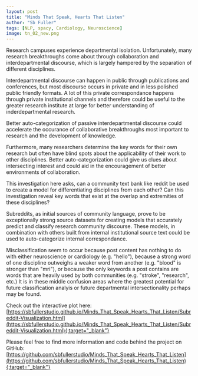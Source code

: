```yaml
---
layout: post
title: "Minds That Speak, Hearts That Listen"
author: "Sb Fuller"
tags: [NLP, spacy, Cardiology, Neuroscience]
image: tn_02_new.png
---
```


Research campuses experience departmental isolation. Unfortunately, many research breakthroughs come about through collaboration and interdepartmental discourse, which is largely hampered by the separation of different disciplines.

Interdepartmental discourse can happen in public through publications and conferences, but most discourse occurs in private and in less polished public friendly formats. A lot of this private correspondance happens through private institutional channels and therefore could be useful to the greater research institute at large for better understanding of inderdepartmental research.

Better auto-categorization of passive interdepartmental discourse could accelerate the occurance of collaborative breakthroughs most important to research and the development of knowledge.

Furthermore, many researchers determine the key words for their own research but often have blind spots about the applicability of their work to other disciplines. Better auto-categorization could give us clues about intersecting interest and could aid in the encouragement of better environments of collaboration.

This investigation here asks, can a community text bank like reddit be used to create a model for differentiating disciplines from each other? Can this investigation reveal key words that exist at the overlap and extremities of these disciplines?

Subreddits, as initial sources of community language, prove to be exceptionally strong source datasets for creating models that accurately predict and classify research community discourse. These models, in combination with others built from internal institutional source text could be used to auto-categorize internal correspondance.

Misclassification seem to occur because post content has nothing to do with either neuroscience or cardiology (e.g. "hello"), because a strong word of one discipline outweighs a weaker word from another (e.g. "blood" is stronger than "mri"), or because the only keywords a post contains are words that are heavily used by both communities (e.g. "stroke", "research", etc.) It is in these middle confusion areas where the greatest potential for future classification analyis or future departmental intersectionality perhaps may be found.

Check out the interactive plot here:
[https://sbfullerstudio.github.io/Minds_That_Speak_Hearts_That_Listen/Subreddit-Visualization.html](https://sbfullerstudio.github.io/Minds_That_Speak_Hearts_That_Listen/Subreddit-Visualization.html){:target="_blank"}


Please feel free to find more information and code behind the project on GitHub:
[https://github.com/sbfullerstudio/Minds_That_Speak_Hearts_That_Listen](https://github.com/sbfullerstudio/Minds_That_Speak_Hearts_That_Listen){:target="_blank"}

